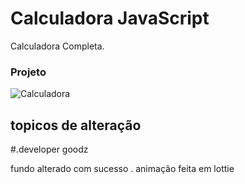 # Calculadora JavaScript



Calculadora Completa.


### Projeto
![Calculadora](https://ap.imagensbrasil.org/images/2019/05/08/Screenshot_2019-05-08-Calculadora-Hcode.png)

## topicos de alteração

#.developer goodz

fundo alterado com sucesso . animação feita em lottie
